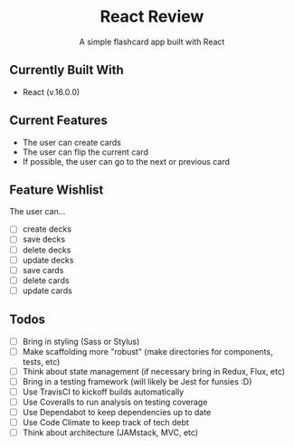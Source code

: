 <h1 align="center">React Review</h1>
<p align="center">
  A simple flashcard app built with React
</p>

## Currently Built With
- React (v.16.0.0)

## Current Features
- The user can create cards
- The user can flip the current card
- If possible, the user can go to the next or previous card

## Feature Wishlist
The user can...
- [ ] create decks
- [ ] save decks
- [ ] delete decks
- [ ] update decks
- [ ] save cards
- [ ] delete cards
- [ ] update cards

## Todos
- [ ] Bring in styling (Sass or Stylus)
- [ ] Make scaffolding more "robust" (make directories for components, tests, etc)
- [ ] Think about state management (if necessary bring in Redux, Flux, etc)
- [ ] Bring in a testing framework (will likely be Jest for funsies :D)
- [ ] Use TravisCI to kickoff builds automatically
- [ ] Use Coveralls to run analysis on testing coverage
- [ ] Use Dependabot to keep dependencies up to date
- [ ] Use Code Climate to keep track of tech debt
- [ ] Think about architecture (JAMstack, MVC, etc)
